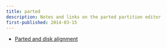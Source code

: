 ```yaml
---
title: parted
description: Notes and links on the parted partition editor
first-published: 2014-03-15
---
```


*   [Parted and disk alignment ](http://www.pantz.org/software/parted/parted_and_disk_alignment.html)
